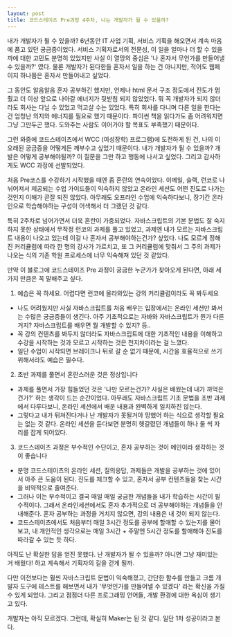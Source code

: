 ```yaml
---
layout: post
title: 코드스테이츠 Pre과정 4주차, 나는 개발자가 될 수 있을까? 
---
```


내가 개발자가 될 수 있을까? 6년동안 IT 사업 기획, 서비스 기획을 해오면서 계속 마음에 품고 있던 궁금증이었다. 서비스 기획자로서의 전문성, 이 일을 얼마나 더 할 수 있을까에 대한 고민도 분명히 있었지만 사실 이 열망의 중심은 '나 혼자서 무언가를 만들어낼수 있을까?' 였다. 물론 개발자가 된다한들 혼자서 일을 하는 건 아니지만, 적어도 웹페이지 하나쯤은 혼자서 만들어내고 싶었다.

그 동안도 알음알음 혼자 공부하긴 했지만, 언제나 html 문서 구조 정도에서 진도가 멈췄고 더 이상 앞으로 나아갈 에너지가 뒷받침 되지 않았었다. 뭐 꼭 개발자가 되지 않더라도 회사는 다닐 수 있었고 먹고살 수는 있었다. 특히 회사를 다니며 다른 일을 한다는 건 엄청난 의지와 에너지를 필요로 했기 때문이다. 파이썬 책을 읽다가도 좀 어려워지면 그냥 그만두곤 했다. 도와주는 사람도 이어가야 할 목표도 부족했기 때문이다.

그런 와중에 코드스테이츠에서 WCC (여성장학) 프로그램)에 도전하게 된 건, 나의 이 오래된 궁금증을 어떻게든 깨부수고 싶었기 때문이다. 내가 개발자가 될 수 있을까? 개발은 어떻게 공부해야될까? 이 질문을 그만 하고 행동에 나서고 싶었다. 그리고 감사하게도 WCC 과정에 선발되었다.

처음 Pre코스를 수강하기 시작했을 때엔 좀 혼란의 연속이었다. 이메일, 슬랙, 런코로 나뉘어져서 제공되는 수업 가이드들이 익숙하지 않았고 온라인 세션도 어떤 진도로 나가는 것인지 이해가 곧잘 되진 않았다. 아무래도 오프라인 수업에 익숙하다보니, 장기간 온라인으로 학습해야하는 구성이 어색해서 더 그랬던 것 같다. 

특히 2주차로 넘어가면서 더욱 혼란이 가중되었다. 자바스크립트의 기본 문법도 잘 숙지하지 못한 상태에서 무작정 런코의 과제를 풀고 있었고, 과제엔 내가 모르는 자바스크립트 내용이 나오고 있는데 이걸 나 혼자서 공부해야하는건가? 싶었다. 나도 모르게 정해진 커리큘럼에 따라 한 명의 강사가 가르치고, 또 그 커리큘럼에 맞춰서 그 주의 과제가 나오는 식의 기존 학원 프로세스에 너무 익숙해져 있던 것 같았다. 

만약 이 블로그에 코드스테이츠 Pre 과정이 궁금한 누군가가 찾아오게 된다면, 아래 세 가지 만큼은 꼭 말해주고 싶다. 

 1. 예습은 꼭 하세요. 어렵다면 런코에 올라와있는 강의 커리큘럼이라도 꼭 봐두세요 
 
- 나도 어려웠지만 사실 자바스크립트를 처음 배우는 입장에서는 온라인 세션만 봐서는 수많은 궁금증들이 생긴다. 아주 기초적으로는 자바와 자바스크립트가 뭔가 다른거지? 자바스크립트를 배우면 뭘 개발할 수 있지? 등..
- 꼭 강의 컨텐츠를 봐두지 않더라도 자바스크립트에 대한 기초적인 내용을 이해하고 수강을 시작하는 것과 모르고 시작하는 것은 천지차이라는 걸 느꼈다.
- 일단 수업이 시작되면 브레이크나 뒤로 갈 순 없기 때문에, 시간을 효율적으로 쓰기 위해서라도 예습은 필수다.

2. 초반 과제를 풀면서 혼란스러운 것은 정상입니다 

- 과제를 풀면서 가장 힘들었던 것은 '나만 모르는건가? 사실은 배웠는데 내가 까먹은건가?' 하는 생각이 드는 순간이었다. 아무래도 자바스크립트 기초 문법을 초반 과제에서 다루다보니, 온라인 세션에서 배운 내용과 완벽하게 일치하진 않는다.
- 그렇다고 내가 뒤쳐진다거나 난 개발자가 못될거야 망했어 하는 식으로 생각할 필요는 없는 것 같다. 온라인 세션을 듣다보면 분명히 헷갈렸던 개념들이 하나 둘 씩 자리를 잡게 되어있다.

3. 코드스테이츠 과정은 부수적인 수단이고, 혼자 공부하는 것이 메인이라 생각하는 것이 좋습니다

- 분명 코드스테이츠의 온라인 세션, 질의응답, 과제들은 개발을 공부하는 것에 있어서 아주 큰 도움이 된다. 진도를 체크할 수 있고, 혼자서 공부 컨텐츠들을 찾는 시간을 비약적으로 줄여준다.
- 그러나 이는 부수적이고 결국 매일 매일 궁금한 개념들을 내가 학습하는 시간이 필수적이다. 그래서 온라인세션에서도 혼자 추가적으로 더 공부해야하는 개념들을 안내해준다. 혼자 공부하는 과정을 거치지 않으면, 강의 내용은 내 것이 되지 않는다.
- 코드스테이츠에서도 처음부터 매일 3시간 정도를 공부에 할애할 수 있는지를 물어보고, 내 개인적인 생각으로는 매일 3시간 + 주말엔 5시간 정도를 할애해야 진도를 따라갈 수 있는 듯 하다.

 아직도 난 확실한 답을 얻진 못했다. 난 개발자가 될 수 있을까? 아니면 그냥 재미있는 거 배웠다! 하고 계속해서 기획자의 길을 걷게 될까. 
 
 다만 이전보다는 훨씬 자바스크립트 문법이 익숙해졌고, 간단한 함수를 만들고 크롬 개발자 도구에 테스트를 해보면서 내가 '무엇인가를 만들어낼 수 있겠다' 라는 확신을 가질 수 있게 되었다. 그리고 점점더 다른 프로그래밍 언어들, 개발 환경에 대한 욕심이 생기고 있다.
 
 개발자는 아직 모르겠다. 그런데, 확실히 Maker는 된 것 같다. 일단 1차 성공이라고 본다.
